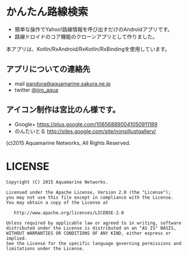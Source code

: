 # かんたん路線検索
- 簡単な操作でYahoo!路線情報を呼び出すだけのAndroidアプリです。
- 路線ドロイドのコア機能のクローンアプリとして作りました。

本アプリは、Kotlin/RxAndroid/RxKotlin/RxBindingを使用しています。

## アプリについての連絡先
- mail pandora@aquamarine.sakura.ne.jp
- twitter [@jiro_aqua](https://twitter.com/jiro_aqua)

## アイコン制作は宮比のん様です。
- Google+ https://plus.google.com/106568890041050911189
- のんたいとる http://sites.google.com/site/nonsillustgallery/

(c)2015 Aquamarine Networks, All Rights Reserved.

# LICENSE

```
Copyright (C) 2015 Aquamarine Networks.

Licensed under the Apache License, Version 2.0 (the "License");
you may not use this file except in compliance with the License.
You may obtain a copy of the License at

   http://www.apache.org/licenses/LICENSE-2.0

Unless required by applicable law or agreed to in writing, software
distributed under the License is distributed on an "AS IS" BASIS,
WITHOUT WARRANTIES OR CONDITIONS OF ANY KIND, either express or implied.
See the License for the specific language governing permissions and
limitations under the License.
```
